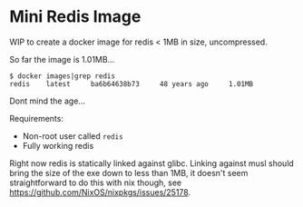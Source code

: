 # Mini Redis Image
WIP to create a docker image for redis < 1MB in size, uncompressed.

So far the image is 1.01MB...

```
$ docker images|grep redis
redis    latest     ba6b64638b73     48 years ago     1.01MB
```

Dont mind the age...

Requirements:

  * Non-root user called `redis`
  * Fully working redis

Right now redis is statically linked against glibc. Linking against
musl should bring the size of the exe down to less than 1MB, it
doesn't seem straightforward to do this with nix though, see
https://github.com/NixOS/nixpkgs/issues/25178.

